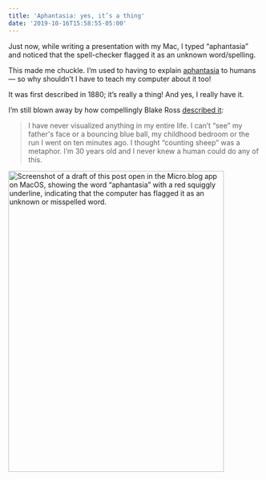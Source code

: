 ```yaml
---
title: 'Aphantasia: yes, it’s a thing'
date: '2019-10-16T15:58:55-05:00'
---
```

Just now, while writing a presentation with my Mac, I typed “aphantasia” and noticed that the spell-checker flagged it as an unknown word/spelling.

This made me chuckle. I’m used to having to explain [aphantasia](https://en.wikipedia.org/wiki/Aphantasia) to humans — so why shouldn’t I have to teach my computer about it too!

It was first described in 1880; it’s really a thing! And yes, I really have it.

I’m still blown away by how compellingly Blake Ross [described it](https://www.facebook.com/notes/blake-ross/aphantasia-how-it-feels-to-be-blind-in-your-mind/10156834777480504/):

> I have never visualized anything in my entire life. I can’t “see” my father's face or a bouncing blue ball, my childhood bedroom or the run I went on ten minutes ago. I thought “counting sheep” was a metaphor. I’m 30 years old and I never knew a human could do any of this.

<img src="uploads/2019/4454b11553.jpg" width="430" height="600" alt="Screenshot of a draft of this post open in the Micro.blog app on MacOS, showing the word “aphantasia” with a red squiggly underline, indicating that the computer has flagged it as an unknown or misspelled word." />
